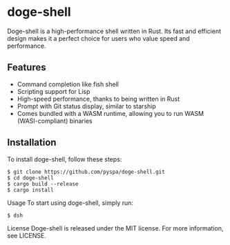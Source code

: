 # doge-shell

Doge-shell is a high-performance shell written in Rust. Its fast and efficient design makes it a perfect choice for users who value speed and performance.

## Features

- Command completion like fish shell
- Scripting support for Lisp
- High-speed performance, thanks to being written in Rust
- Prompt with Git status display, similar to starship
- Comes bundled with a WASM runtime, allowing you to run WASM (WASI-compliant) binaries

## Installation

To install doge-shell, follow these steps:

```shell
$ git clone https://github.com/pyspa/doge-shell.git
$ cd doge-shell
$ cargo build --release
$ cargo install
```

Usage
To start using doge-shell, simply run:

```
$ dsh
```

License
Doge-shell is released under the MIT license. For more information, see LICENSE.
